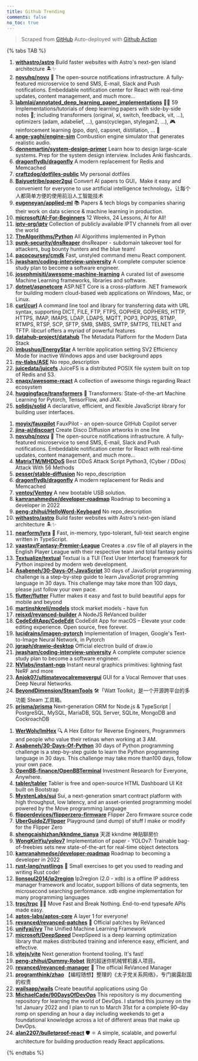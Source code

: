 ```yaml
---
title: Github Trending
comments: false
no_toc: true
---
```


> Scraped from [GitHub](https://github.com/trending)
Auto-deployed with [Github Action](https://docs.github.com/en/actions)

{% tabs TAB %}
<!-- tab Daily -->
1. [**withastro/astro**](https://github.com/withastro/astro)
Build faster websites with Astro's next-gen island architecture 🏝✨
2. [**novuhq/novu**](https://github.com/novuhq/novu)
🚀 The open-source notifications infrastructure. A fully-featured microservice to send SMS, E-mail, Slack and Push notifications. Embeddable notification center for React with real-time updates, content management, and much more...
3. [**labmlai/annotated_deep_learning_paper_implementations**](https://github.com/labmlai/annotated_deep_learning_paper_implementations)
🧑‍🏫 59 Implementations/tutorials of deep learning papers with side-by-side notes 📝; including transformers (original, xl, switch, feedback, vit, ...), optimizers (adam, adabelief, ...), gans(cyclegan, stylegan2, ...), 🎮 reinforcement learning (ppo, dqn), capsnet, distillation, ... 🧠
4. [**ange-yaghi/engine-sim**](https://github.com/ange-yaghi/engine-sim)
Combustion engine simulator that generates realistic audio.
5. [**donnemartin/system-design-primer**](https://github.com/donnemartin/system-design-primer)
Learn how to design large-scale systems. Prep for the system design interview. Includes Anki flashcards.
6. [**dragonflydb/dragonfly**](https://github.com/dragonflydb/dragonfly)
A modern replacement for Redis and Memcached
7. [**craftzdog/dotfiles-public**](https://github.com/craftzdog/dotfiles-public)
My personal dotfiles
8. [**Baiyuetribe/paper2gui**](https://github.com/Baiyuetribe/paper2gui)
Convert AI papers to GUI，Make it easy and convenient for everyone to use artificial intelligence technology。让每个人都简单方便的使用前沿人工智能技术
9. [**eugeneyan/applied-ml**](https://github.com/eugeneyan/applied-ml)
📚 Papers & tech blogs by companies sharing their work on data science & machine learning in production.
10. [**microsoft/AI-For-Beginners**](https://github.com/microsoft/AI-For-Beginners)
12 Weeks, 24 Lessons, AI for All!
11. [**iptv-org/iptv**](https://github.com/iptv-org/iptv)
Collection of publicly available IPTV channels from all over the world
12. [**TheAlgorithms/Python**](https://github.com/TheAlgorithms/Python)
All Algorithms implemented in Python
13. [**punk-security/dnsReaper**](https://github.com/punk-security/dnsReaper)
dnsReaper - subdomain takeover tool for attackers, bug bounty hunters and the blue team!
14. [**pacocoursey/cmdk**](https://github.com/pacocoursey/cmdk)
Fast, unstyled command menu React component.
15. [**jwasham/coding-interview-university**](https://github.com/jwasham/coding-interview-university)
A complete computer science study plan to become a software engineer.
16. [**josephmisiti/awesome-machine-learning**](https://github.com/josephmisiti/awesome-machine-learning)
A curated list of awesome Machine Learning frameworks, libraries and software.
17. [**dotnet/aspnetcore**](https://github.com/dotnet/aspnetcore)
ASP.NET Core is a cross-platform .NET framework for building modern cloud-based web applications on Windows, Mac, or Linux.
18. [**curl/curl**](https://github.com/curl/curl)
A command line tool and library for transferring data with URL syntax, supporting DICT, FILE, FTP, FTPS, GOPHER, GOPHERS, HTTP, HTTPS, IMAP, IMAPS, LDAP, LDAPS, MQTT, POP3, POP3S, RTMP, RTMPS, RTSP, SCP, SFTP, SMB, SMBS, SMTP, SMTPS, TELNET and TFTP. libcurl offers a myriad of powerful features
19. [**datahub-project/datahub**](https://github.com/datahub-project/datahub)
The Metadata Platform for the Modern Data Stack
20. [**imbushuo/EnergyStar**](https://github.com/imbushuo/EnergyStar)
A terrible application setting SV2 Efficiency Mode for inactive Windows apps and user background apps
21. [**nv-tlabs/ASE**](https://github.com/nv-tlabs/ASE)
No repo_description
22. [**juicedata/juicefs**](https://github.com/juicedata/juicefs)
JuiceFS is a distributed POSIX file system built on top of Redis and S3.
23. [**enaqx/awesome-react**](https://github.com/enaqx/awesome-react)
A collection of awesome things regarding React ecosystem
24. [**huggingface/transformers**](https://github.com/huggingface/transformers)
🤗 Transformers: State-of-the-art Machine Learning for Pytorch, TensorFlow, and JAX.
25. [**solidjs/solid**](https://github.com/solidjs/solid)
A declarative, efficient, and flexible JavaScript library for building user interfaces.
<!-- endtab -->
<!-- tab Weekly -->
1. [**moyix/fauxpilot**](https://github.com/moyix/fauxpilot)
FauxPilot - an open-source GitHub Copilot server
2. [**jina-ai/discoart**](https://github.com/jina-ai/discoart)
Create Disco Diffusion artworks in one line
3. [**novuhq/novu**](https://github.com/novuhq/novu)
🚀 The open-source notifications infrastructure. A fully-featured microservice to send SMS, E-mail, Slack and Push notifications. Embeddable notification center for React with real-time updates, content management, and much more...
4. [**MatrixTM/MHDDoS**](https://github.com/MatrixTM/MHDDoS)
Best DDoS Attack Script Python3, (Cyber / DDos) Attack With 56 Methods
5. [**pesser/stable-diffusion**](https://github.com/pesser/stable-diffusion)
No repo_description
6. [**dragonflydb/dragonfly**](https://github.com/dragonflydb/dragonfly)
A modern replacement for Redis and Memcached
7. [**ventoy/Ventoy**](https://github.com/ventoy/Ventoy)
A new bootable USB solution.
8. [**kamranahmedse/developer-roadmap**](https://github.com/kamranahmedse/developer-roadmap)
Roadmap to becoming a developer in 2022
9. [**peng-zhihui/HelloWord-Keyboard**](https://github.com/peng-zhihui/HelloWord-Keyboard)
No repo_description
10. [**withastro/astro**](https://github.com/withastro/astro)
Build faster websites with Astro's next-gen island architecture 🏝✨
11. [**nearform/lyra**](https://github.com/nearform/lyra)
🌌 Fast, in-memory, typo-tolerant, full-text search engine written in TypeScript.
12. [**vaastav/Fantasy-Premier-League**](https://github.com/vaastav/Fantasy-Premier-League)
Creates a .csv file of all players in the English Player League with their respective team and total fantasy points
13. [**Textualize/textual**](https://github.com/Textualize/textual)
Textual is a TUI (Text User Interface) framework for Python inspired by modern web development.
14. [**Asabeneh/30-Days-Of-JavaScript**](https://github.com/Asabeneh/30-Days-Of-JavaScript)
30 days of JavaScript programming challenge is a step-by-step guide to learn JavaScript programming language in 30 days. This challenge may take more than 100 days, please just follow your own pace.
15. [**flutter/flutter**](https://github.com/flutter/flutter)
Flutter makes it easy and fast to build beautiful apps for mobile and beyond
16. [**martinshkreli/models**](https://github.com/martinshkreli/models)
stock market models - have fun
17. [**reisxd/revanced-builder**](https://github.com/reisxd/revanced-builder)
A NodeJS ReVanced builder
18. [**CodeEditApp/CodeEdit**](https://github.com/CodeEditApp/CodeEdit)
CodeEdit App for macOS – Elevate your code editing experience. Open source, free forever.
19. [**lucidrains/imagen-pytorch**](https://github.com/lucidrains/imagen-pytorch)
Implementation of Imagen, Google's Text-to-Image Neural Network, in Pytorch
20. [**jgraph/drawio-desktop**](https://github.com/jgraph/drawio-desktop)
Official electron build of draw.io
21. [**jwasham/coding-interview-university**](https://github.com/jwasham/coding-interview-university)
A complete computer science study plan to become a software engineer.
22. [**NVlabs/instant-ngp**](https://github.com/NVlabs/instant-ngp)
Instant neural graphics primitives: lightning fast NeRF and more
23. [**Anjok07/ultimatevocalremovergui**](https://github.com/Anjok07/ultimatevocalremovergui)
GUI for a Vocal Remover that uses Deep Neural Networks.
24. [**BeyondDimension/SteamTools**](https://github.com/BeyondDimension/SteamTools)
🛠「Watt Toolkit」是一个开源跨平台的多功能 Steam 工具箱。
25. [**prisma/prisma**](https://github.com/prisma/prisma)
Next-generation ORM for Node.js & TypeScript | PostgreSQL, MySQL, MariaDB, SQL Server, SQLite, MongoDB and CockroachDB
<!-- endtab -->
<!-- tab Monthly -->
1. [**WerWolv/ImHex**](https://github.com/WerWolv/ImHex)
🔍 A Hex Editor for Reverse Engineers, Programmers and people who value their retinas when working at 3 AM.
2. [**Asabeneh/30-Days-Of-Python**](https://github.com/Asabeneh/30-Days-Of-Python)
30 days of Python programming challenge is a step-by-step guide to learn the Python programming language in 30 days. This challenge may take more than100 days, follow your own pace.
3. [**OpenBB-finance/OpenBBTerminal**](https://github.com/OpenBB-finance/OpenBBTerminal)
Investment Research for Everyone, Anywhere.
4. [**tabler/tabler**](https://github.com/tabler/tabler)
Tabler is free and open-source HTML Dashboard UI Kit built on Bootstrap
5. [**MystenLabs/sui**](https://github.com/MystenLabs/sui)
Sui, a next-generation smart contract platform with high throughput, low latency, and an asset-oriented programming model powered by the Move programming language
6. [**flipperdevices/flipperzero-firmware**](https://github.com/flipperdevices/flipperzero-firmware)
Flipper Zero firmware source code
7. [**UberGuidoZ/Flipper**](https://github.com/UberGuidoZ/Flipper)
Playground (and dump) of stuff I make or modify for the Flipper Zero
8. [**shengcaishizhan/kkndme_tianya**](https://github.com/shengcaishizhan/kkndme_tianya)
天涯 kkndme 神贴聊房价
9. [**WongKinYiu/yolov7**](https://github.com/WongKinYiu/yolov7)
Implementation of paper - YOLOv7: Trainable bag-of-freebies sets new state-of-the-art for real-time object detectors
10. [**kamranahmedse/developer-roadmap**](https://github.com/kamranahmedse/developer-roadmap)
Roadmap to becoming a developer in 2022
11. [**rust-lang/rustlings**](https://github.com/rust-lang/rustlings)
🦀 Small exercises to get you used to reading and writing Rust code!
12. [**lionsoul2014/ip2region**](https://github.com/lionsoul2014/ip2region)
Ip2region (2.0 - xdb) is a offline IP address manager framework and locator, support billions of data segments, ten microsecond searching performance. xdb engine implementation for many programming languages
13. [**trpc/trpc**](https://github.com/trpc/trpc)
🧙‍♀️ Move Fast and Break Nothing. End-to-end typesafe APIs made easy.
14. [**aptos-labs/aptos-core**](https://github.com/aptos-labs/aptos-core)
A layer 1 for everyone!
15. [**revanced/revanced-patches**](https://github.com/revanced/revanced-patches)
🧩 Official patches by ReVanced
16. [**unifyai/ivy**](https://github.com/unifyai/ivy)
The Unified Machine Learning Framework
17. [**microsoft/DeepSpeed**](https://github.com/microsoft/DeepSpeed)
DeepSpeed is a deep learning optimization library that makes distributed training and inference easy, efficient, and effective.
18. [**vitejs/vite**](https://github.com/vitejs/vite)
Next generation frontend tooling. It's fast!
19. [**peng-zhihui/Dummy-Robot**](https://github.com/peng-zhihui/Dummy-Robot)
我的超迷你机械臂机器人项目。
20. [**revanced/revanced-manager**](https://github.com/revanced/revanced-manager)
💊 The official ReVanced Manager
21. [**programthink/zhao**](https://github.com/programthink/zhao)
【编程随想】整理的《太子党关系网络》，专门揭露赵国的权贵
22. [**wailsapp/wails**](https://github.com/wailsapp/wails)
Create beautiful applications using Go
23. [**MichaelCade/90DaysOfDevOps**](https://github.com/MichaelCade/90DaysOfDevOps)
This repository is my documenting repository for learning the world of DevOps. I started this journey on the 1st January 2022 and I plan to run to March 31st for a complete 90-day romp on spending an hour a day including weekends to get a foundational knowledge across a lot of different areas that make up DevOps.
24. [**alan2207/bulletproof-react**](https://github.com/alan2207/bulletproof-react)
🛡️ ⚛️ A simple, scalable, and powerful architecture for building production ready React applications.
<!-- endtab -->
{% endtabs %}
